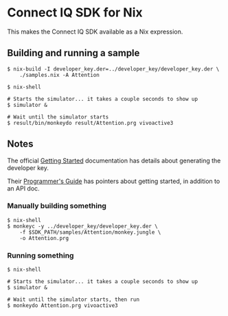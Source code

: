 Connect IQ SDK for Nix
======================

This makes the Connect IQ SDK available as a Nix expression.

Building and running a sample
-----------------------------

```
$ nix-build -I developer_key.der=../developer_key/developer_key.der \
	./samples.nix -A Attention

$ nix-shell

# Starts the simulator... it takes a couple seconds to show up
$ simulator &

# Wait until the simulator starts
$ result/bin/monkeydo result/Attention.prg vivoactive3
```

Notes
-----

The official [Getting Started](https://developer.garmin.com/connect-iq/programmers-guide/getting-started/)
documentation has details about generating the developer key.

Their [Programmer's Guide](https://developer.garmin.com/connect-iq/programmers-guide/)
has pointers about getting started, in addition to an API doc.

### Manually building something

```
$ nix-shell
$ monkeyc -y ../developer_key/developer_key.der \
	-f $SDK_PATH/samples/Attention/monkey.jungle \
	-o Attention.prg
```

### Running something

```
$ nix-shell

# Starts the simulator... it takes a couple seconds to show up
$ simulator &

# Wait until the simulator starts, then run
$ monkeydo Attention.prg vivoactive3
```
